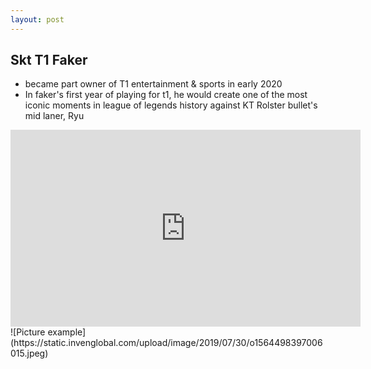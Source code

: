 ```yaml
---
layout: post
---
```

## Skt T1 Faker

- became part owner of T1 entertainment & sports in early 2020
- In faker's first year of playing for t1, he would create one of the most iconic moments in league of legends history against KT Rolster bullet's mid laner, Ryu

 <iframe width="560" height="315" src="https://www.youtube.com/watch?v=ZPCfoCVCx3U&ab_channel=MrSwayMedia" frameborder="0" allowfullscreen></iframe>
![Picture example](https://static.invenglobal.com/upload/image/2019/07/30/o1564498397006015.jpeg)